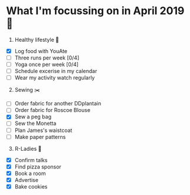 # What I'm focussing on in April 2019 :seedling:

1. Healthy lifestyle :pear:
- [x] Log food with YouAte
- [ ] Three runs per week [0/4]
- [ ] Yoga once per week [0/4]
- [ ] Schedule excerise in my calendar
- [ ] Wear my activity watch regularly

2. Sewing :scissors:
- [ ] Order fabric for another DDplantain
- [ ] Order fabric for Roscoe Blouse
- [x] Sew a peg bag
- [ ] Sew the Monetta
- [ ] Plan James's waistcoat
- [ ] Make paper patterns

3. R-Ladies :purple_heart:
- [x] Confirm talks
- [x] Find pizza sponsor
- [x] Book a room
- [x] Advertise
- [x] Bake cookies

